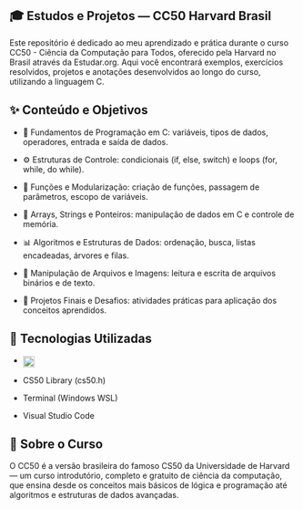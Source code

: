 ## 🎓 Estudos e Projetos — CC50 Harvard Brasil ## 
Este repositório é dedicado ao meu aprendizado e prática durante o curso CC50 - Ciência da Computação para Todos, oferecido pela Harvard no Brasil através da Estudar.org.
Aqui você encontrará exemplos, exercícios resolvidos, projetos e anotações desenvolvidos ao longo do curso, utilizando a linguagem C.

## ✨ Conteúdo e Objetivos ##

- 📌 Fundamentos de Programação em C: variáveis, tipos de dados, operadores, entrada e saída de dados.

- ⚙️ Estruturas de Controle: condicionais (if, else, switch) e loops (for, while, do while).

- 🧱 Funções e Modularização: criação de funções, passagem de parâmetros, escopo de variáveis.

- 📝 Arrays, Strings e Ponteiros: manipulação de dados em C e controle de memória.

- 📊 Algoritmos e Estruturas de Dados: ordenação, busca, listas encadeadas, árvores e filas.

- 💾 Manipulação de Arquivos e Imagens: leitura e escrita de arquivos binários e de texto.

- 🚀 Projetos Finais e Desafios: atividades práticas para aplicação dos conceitos aprendidos.

## 🚀 Tecnologias Utilizadas ##
- <img src="https://upload.wikimedia.org/wikipedia/commons/3/35/The_C_Programming_Language_logo.svg" alt="C Language" width="20" style="vertical-align:middle;" /> 

- CS50 Library (cs50.h)
- Terminal (Windows WSL)
- Visual Studio Code

## 📖 Sobre o Curso ##
O CC50 é a versão brasileira do famoso CS50 da Universidade de Harvard — um curso introdutório, completo e gratuito de ciência da computação, que ensina desde os conceitos mais básicos de lógica e programação até algoritmos e estruturas de dados avançadas.

